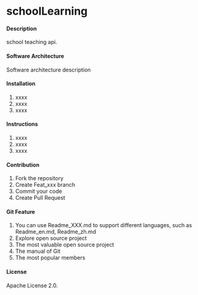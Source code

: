 # schoolLearning

#### Description
school teaching api.

#### Software Architecture
Software architecture description

#### Installation

1. xxxx
2. xxxx
3. xxxx

#### Instructions

1. xxxx
2. xxxx
3. xxxx

#### Contribution

1. Fork the repository
2. Create Feat_xxx branch
3. Commit your code
4. Create Pull Request


#### Git Feature

1. You can use Readme\_XXX.md to support different languages, such as Readme\_en.md, Readme\_zh.md
3. Explore open source project
4. The most valuable open source project
5. The manual of Git
6. The most popular members 

#### License 
Apache License 2.0.
